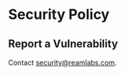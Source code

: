 # Security Policy

## Report a Vulnerability

Contact [security@reamlabs.com](mailto:security@reamlabs.com).

